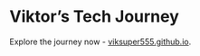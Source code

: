 # Viktor’s Tech Journey
Explore the journey now - [viksuper555.github.io](https://viksuper555.github.io).
